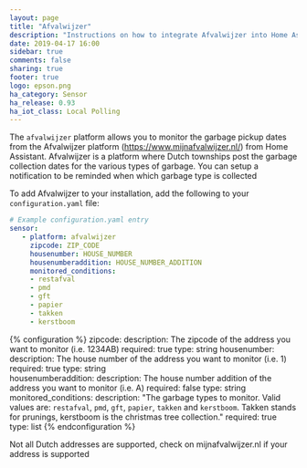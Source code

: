```yaml
---
layout: page
title: "Afvalwijzer"
description: "Instructions on how to integrate Afvalwijzer into Home Assistant."
date: 2019-04-17 16:00
sidebar: true
comments: false
sharing: true
footer: true
logo: epson.png
ha_category: Sensor
ha_release: 0.93
ha_iot_class: Local Polling
---
```


The `afvalwijzer` platform allows you to monitor the garbage pickup dates from the Afvalwijzer platform (https://www.mijnafvalwijzer.nl/) from Home
Assistant. Afvalwijzer is a platform where Dutch townships post the garbage collection dates for the various types of garbage. You can setup a notification to be reminded when which garbage type is collected

To add Afvalwijzer to your installation,
add the following to your `configuration.yaml` file:

```yaml
# Example configuration.yaml entry
sensor:
   - platform: afvalwijzer
     zipcode: ZIP_CODE
     housenumber: HOUSE_NUMBER
     housenumberaddition: HOUSE_NUMBER_ADDITION
     monitored_conditions:
     - restafval
     - pmd
     - gft
     - papier
     - takken
     - kerstboom
```

{% configuration %}
zipcode:
  description: The zipcode of the address you want to monitor (i.e. 1234AB)
  required: true
  type: string
housenumber:
  description: The house number of the address you want to monitor (i.e. 1)
  required: true
  type: string  
housenumberaddition:
  description: The house number addition of the address you want to monitor (i.e. A)
  required: false
  type: string  
monitored_conditions:
  description: "The garbage types to monitor. Valid values are: `restafval`, `pmd`, `gft`, `papier`, `takken` and `kerstboom`. Takken stands for prunings, kerstboom is the christmas tree collection."
  required: true
  type: list 
{% endconfiguration %}

Not all Dutch addresses are supported, check on mijnafvalwijzer.nl if your address is supported 
